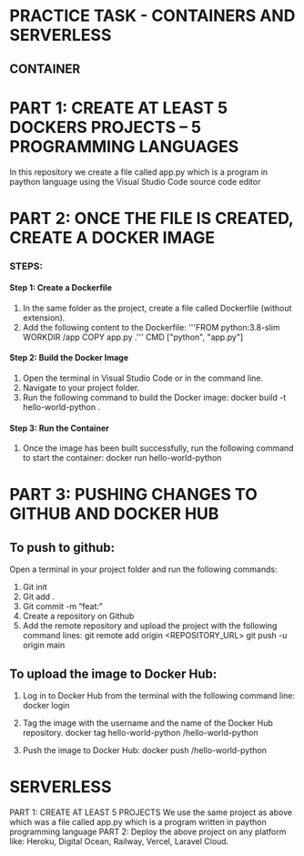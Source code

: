 # PRACTICE TASK - CONTAINERS AND SERVERLESS
## CONTAINER
# PART 1: CREATE AT LEAST 5 DOCKERS PROJECTS – 5 PROGRAMMING LANGUAGES
In this repository we create a file called app.py which is a program in paython language using the Visual Studio Code source code editor
# PART 2: ONCE THE FILE IS CREATED, CREATE A DOCKER IMAGE
### STEPS:
#### Step 1: Create a Dockerfile
1. In the same folder as the project, create a file called Dockerfile (without extension).
2. Add the following content to the Dockerfile:
'''FROM python:3.8-slim
WORKDIR /app
COPY app.py .'''
CMD ["python", "app.py"]
#### Step 2: Build the Docker Image
1. Open the terminal in Visual Studio Code or in the command line.
2. Navigate to your project folder.
3. Run the following command to build the Docker image:
docker build -t hello-world-python .
#### Step 3: Run the Container
1. Once the image has been built successfully, run the following command to start the container:
docker run hello-world-python
# PART 3: PUSHING CHANGES TO GITHUB AND DOCKER HUB
## To push to github:
Open a terminal in your project folder and run the following commands:
1. Git init
2. Git add .
3. Git commit -m “feat:”
4. Create a repository on Github
5. Add the remote repository and upload the project with the following command lines:
git remote add origin <REPOSITORY_URL>
git push -u origin main
## To upload the image to Docker Hub:
1. Log in to Docker Hub from the terminal with the following command line:
docker login
2. Tag the image with the username and the name of the Docker Hub repository. docker tag hello-world-python <username>/hello-world-python

3. Push the image to Docker Hub:
docker push <username>/hello-world-python

# SERVERLESS
PART 1: CREATE AT LEAST 5 PROJECTS
We use the same project as above which was a file called app.py which is a program written in paython programming language
PART 2: Deploy the above project on any platform like: Heroku, Digital Ocean, Railway, Vercel, Laravel Cloud.

